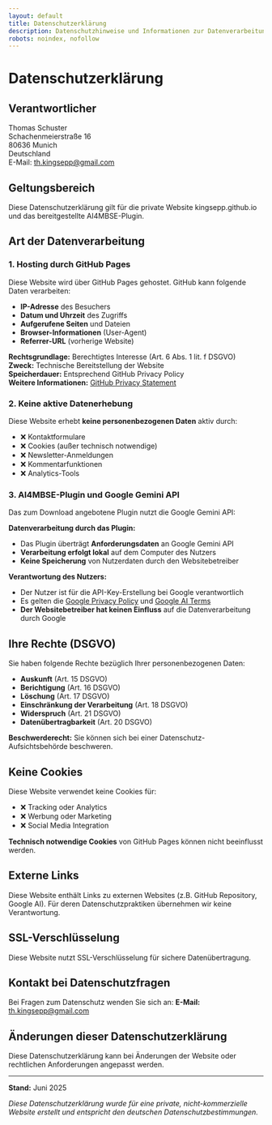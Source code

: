 ```yaml
---
layout: default
title: Datenschutzerklärung
description: Datenschutzhinweise und Informationen zur Datenverarbeitung
robots: noindex, nofollow
---
```


# Datenschutzerklärung

## Verantwortlicher
Thomas Schuster  
Schachenmeierstraße 16  
80636 Munich  
Deutschland  
E-Mail: th.kingsepp@gmail.com

## Geltungsbereich
Diese Datenschutzerklärung gilt für die private Website kingsepp.github.io und das bereitgestellte AI4MBSE-Plugin.

## Art der Datenverarbeitung

### 1. Hosting durch GitHub Pages
Diese Website wird über GitHub Pages gehostet. GitHub kann folgende Daten verarbeiten:
- **IP-Adresse** des Besuchers
- **Datum und Uhrzeit** des Zugriffs
- **Aufgerufene Seiten** und Dateien
- **Browser-Informationen** (User-Agent)
- **Referrer-URL** (vorherige Website)

**Rechtsgrundlage:** Berechtigtes Interesse (Art. 6 Abs. 1 lit. f DSGVO)  
**Zweck:** Technische Bereitstellung der Website  
**Speicherdauer:** Entsprechend GitHub Privacy Policy  
**Weitere Informationen:** [GitHub Privacy Statement](https://docs.github.com/en/site-policy/privacy-policies/github-privacy-statement)

### 2. Keine aktive Datenerhebung
Diese Website erhebt **keine personenbezogenen Daten** aktiv durch:
- ❌ Kontaktformulare
- ❌ Cookies (außer technisch notwendige)
- ❌ Newsletter-Anmeldungen
- ❌ Kommentarfunktionen
- ❌ Analytics-Tools

### 3. AI4MBSE-Plugin und Google Gemini API
Das zum Download angebotene Plugin nutzt die Google Gemini API:

**Datenverarbeitung durch das Plugin:**
- Das Plugin überträgt **Anforderungsdaten** an Google Gemini API
- **Verarbeitung erfolgt lokal** auf dem Computer des Nutzers
- **Keine Speicherung** von Nutzerdaten durch den Websitebetreiber

**Verantwortung des Nutzers:**
- Der Nutzer ist für die API-Key-Erstellung bei Google verantwortlich
- Es gelten die [Google Privacy Policy](https://policies.google.com/privacy) und [Google AI Terms](https://ai.google.dev/terms)
- **Der Websitebetreiber hat keinen Einfluss** auf die Datenverarbeitung durch Google

## Ihre Rechte (DSGVO)

Sie haben folgende Rechte bezüglich Ihrer personenbezogenen Daten:
- **Auskunft** (Art. 15 DSGVO)
- **Berichtigung** (Art. 16 DSGVO)
- **Löschung** (Art. 17 DSGVO)
- **Einschränkung der Verarbeitung** (Art. 18 DSGVO)
- **Widerspruch** (Art. 21 DSGVO)
- **Datenübertragbarkeit** (Art. 20 DSGVO)

**Beschwerderecht:** Sie können sich bei einer Datenschutz-Aufsichtsbehörde beschweren.

## Keine Cookies
Diese Website verwendet keine Cookies für:
- ❌ Tracking oder Analytics
- ❌ Werbung oder Marketing
- ❌ Social Media Integration

**Technisch notwendige Cookies** von GitHub Pages können nicht beeinflusst werden.

## Externe Links
Diese Website enthält Links zu externen Websites (z.B. GitHub Repository, Google AI). Für deren Datenschutzpraktiken übernehmen wir keine Verantwortung.

## SSL-Verschlüsselung
Diese Website nutzt SSL-Verschlüsselung für sichere Datenübertragung.

## Kontakt bei Datenschutzfragen
Bei Fragen zum Datenschutz wenden Sie sich an:
**E-Mail:** th.kingsepp@gmail.com

## Änderungen dieser Datenschutzerklärung
Diese Datenschutzerklärung kann bei Änderungen der Website oder rechtlichen Anforderungen angepasst werden.

---

**Stand:** Juni 2025

*Diese Datenschutzerklärung wurde für eine private, nicht-kommerzielle Website erstellt und entspricht den deutschen Datenschutzbestimmungen.*